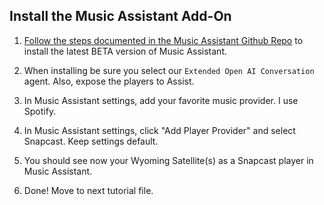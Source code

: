## Install the Music Assistant Add-On

1. [Follow the steps documented in the Music Assistant Github Repo](https://github.com/music-assistant/hass-music-assistant?tab=readme-ov-file#installation-of-the-home-assistant-beta-integration) to install the latest BETA version of Music Assistant. 

2. When installing be sure you select our `Extended Open AI Conversation` agent.  Also, expose the players to Assist.

3. In Music Assistant settings, add your favorite music provider.  I use Spotify.

4. In Music Assistant settings, click "Add Player Provider" and select Snapcast.  Keep settings default.

5. You should see now your Wyoming Satellite(s) as a Snapcast player in Music Assistant.

6. Done! Move to next tutorial file.
